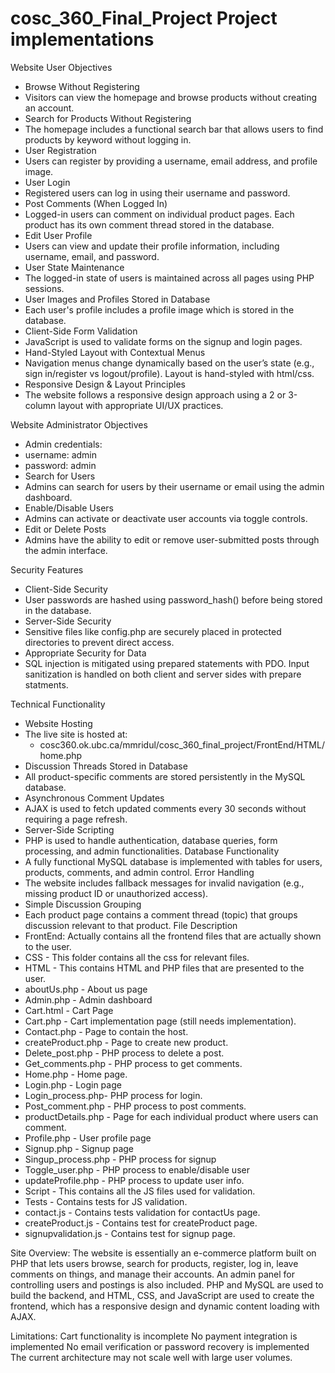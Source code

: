 # cosc_360_Final_Project Project implementations

Website User Objectives
- Browse Without Registering
- Visitors can view the homepage and browse products without creating an account.
- Search for Products Without Registering
- The homepage includes a functional search bar that allows users to find products by keyword without logging in.
- User Registration
- Users can register by providing a username, email address, and profile image.
- User Login
- Registered users can log in using their username and password.
- Post Comments (When Logged In)
- Logged-in users can comment on individual product pages. Each product has its own comment thread stored in the database.
- Edit User Profile
- Users can view and update their profile information, including username, email, and password.
- User State Maintenance
- The logged-in state of users is maintained across all pages using PHP sessions.
- User Images and Profiles Stored in Database
- Each user's profile includes a profile image which is stored in the database.
- Client-Side Form Validation
- JavaScript is used to validate forms on the signup and login pages.
- Hand-Styled Layout with Contextual Menus
- Navigation menus change dynamically based on the user’s state (e.g., sign in/register vs logout/profile). Layout is hand-styled with html/css.
- Responsive Design & Layout Principles
- The website follows a responsive design approach using a 2 or 3-column layout with appropriate UI/UX practices.

Website Administrator Objectives
- Admin credentials:
- username: admin
- password: admin
- Search for Users
- Admins can search for users by their username or email using the admin dashboard.
- Enable/Disable Users
- Admins can activate or deactivate user accounts via toggle controls.
- Edit or Delete Posts
- Admins have the ability to edit or remove user-submitted posts through the admin interface.

Security Features
- Client-Side Security
- User passwords are hashed using password_hash() before being stored in the database.
- Server-Side Security
- Sensitive files like config.php are securely placed in protected directories to prevent direct access.
- Appropriate Security for Data
- SQL injection is mitigated using prepared statements with PDO. Input sanitization is handled on both client and server sides with prepare statments.

Technical Functionality
- Website Hosting
- The live site is hosted at:
  - cosc360.ok.ubc.ca/mmridul/cosc_360_final_project/FrontEnd/HTML/home.php
- Discussion Threads Stored in Database
- All product-specific comments are stored persistently in the MySQL database.
- Asynchronous Comment Updates
- AJAX is used to fetch updated comments every 30 seconds without requiring a page refresh.
- Server-Side Scripting
- PHP is used to handle authentication, database queries, form processing, and admin functionalities.
Database Functionality
- A fully functional MySQL database is implemented with tables for users, products, comments, and admin control.
Error Handling
- The website includes fallback messages for invalid navigation (e.g., missing product ID or unauthorized access).
- Simple Discussion Grouping
- Each product page contains a comment thread (topic) that groups discussion relevant to that product.
File Description
- FrontEnd: Actually contains all the frontend files that are actually shown to the user. 
- CSS - This folder contains all the css for relevant files.
- HTML - This contains HTML and PHP files that are presented to the user. 
- aboutUs.php - About us page
- Admin.php - Admin dashboard
- Cart.html - Cart Page
- Cart.php -  Cart implementation page (still needs implementation).
- Contact.php - Page to contain the host. 
- createProduct.php - Page to create new product. 
- Delete_post.php - PHP process to delete a post.
- Get_comments.php - PHP process to get comments.
- Home.php - Home page.
- Login.php - Login page
- Login_process.php-  PHP process for login. 
- Post_comment.php - PHP process to post comments.
- productDetails.php - Page for each individual product where users can comment.
- Profile.php - User profile page
- Signup.php -  Signup page
- Singup_process.php -  PHP process for signup
- Toggle_user.php - PHP process to enable/disable user
- updateProfile.php - PHP process to update user info. 
- Script - This contains all the JS files used for validation. 
- Tests - Contains tests for JS validation.
- contact.js - Contains tests validation for contactUs page.
- createProduct.js - Contains test for createProduct page.
- signupvalidation.js - Contains test for signup page. 


Site Overview:
The website is essentially an e-commerce platform built on PHP that lets users browse, search for products, register, log in, leave comments on things, and manage their accounts. An admin panel for controlling users and postings is also included. PHP and MySQL are used to build the backend, and HTML, CSS, and JavaScript are used to create the frontend, which has a responsive design and dynamic content loading with AJAX.

Limitations:
Cart functionality is incomplete
No payment integration is implemented
No email verification or password recovery is implemented
The current architecture may not scale well with large user volumes.


